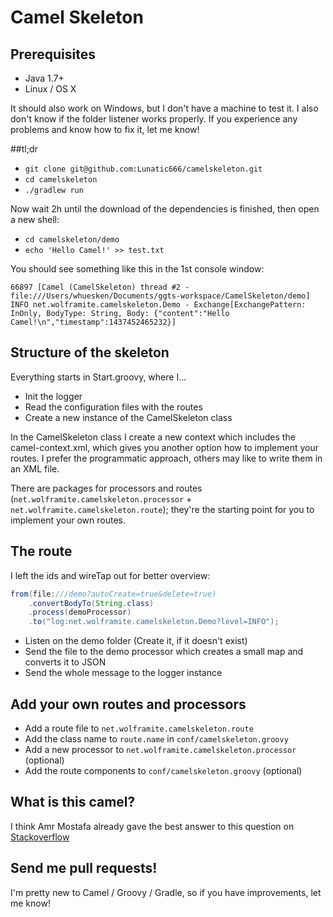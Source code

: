 # Camel Skeleton

## Prerequisites

- Java 1.7+
- Linux / OS X

It should also work on Windows, but I don't have a machine to test it. I also don't know if the folder listener works properly. If you experience any problems and know how to fix it, let me know!

##tl;dr

- `git clone git@github.com:Lunatic666/camelskeleton.git`
- `cd camelskeleton`
- `./gradlew run`

Now wait 2h until the download of the dependencies is finished, then open a new shell:

- `cd camelskeleton/demo`
- `echo 'Hello Camel!' >> test.txt`

You should see something like this in the 1st console window: 

`66897 [Camel (CamelSkeleton) thread #2 - file:///Users/whuesken/Documents/ggts-workspace/CamelSkeleton/demo] INFO net.wolframite.camelskeleton.Demo - Exchange[ExchangePattern: InOnly, BodyType: String, Body: {"content":"Hello Camel!\n","timestamp":1437452465232}]`

## Structure of the skeleton

Everything starts in Start.groovy, where I...

- Init the logger
- Read the configuration files with the routes
- Create a new instance of the CamelSkeleton class

In the CamelSkeleton class I create a new context which includes the camel-context.xml, which gives you another option
how to implement your routes. I prefer the programmatic approach, others may like to write them in an XML file.

There are packages for processors and routes (`net.wolframite.camelskeleton.processor` + `net.wolframite.camelskeleton.route`); they're the
starting point for you to implement your own routes.

## The route

I left the ids and wireTap out for better overview:

```Java
from(file:///demo?autoCreate=true&delete=true)
    .convertBodyTo(String.class)
    .process(demoProcessor)
    .to("log:net.wolframite.camelskeleton.Demo?level=INFO");
```

- Listen on the demo folder (Create it, if it doesn't exist)
- Send the file to the demo processor which creates a small map and converts it to JSON
- Send the whole message to the logger instance

## Add your own routes and processors

- Add a route file to `net.wolframite.camelskeleton.route`
- Add the class name to `route.name` in `conf/camelskeleton.groovy`
- Add a new processor to `net.wolframite.camelskeleton.processor` (optional)
- Add the route components to `conf/camelskeleton.groovy` (optional)

## What is this camel?

I think Amr Mostafa already gave the best answer to this question on [Stackoverflow](http://stackoverflow.com/questions/8845186/what-exactly-is-apache-camel#answer-11540451)

## Send me pull requests!

I'm pretty new to Camel / Groovy / Gradle, so if you have improvements, let me know!
